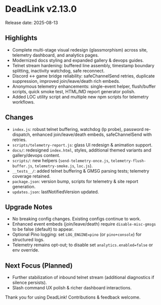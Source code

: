 # DeadLink v2.13.0

Release date: 2025-08-13

## Highlights
- Complete multi-stage visual redesign (glassmorphism) across site, telemetry dashboard, and analytics pages.
- Modernized docs styling and expanded gallery & devops guides.
- Telnet stream hardening: buffered line assembly, timestamp boundary splitting, inactivity watchdog, safe reconnect.
- Discord ↔ game bridge reliability: safeChannelSend retries, duplicate suppression, improved join/leave/death rich embeds.
- Anonymous telemetry enhancements: single-event helper, flush/buffer scripts, quick smoke test, HTML/MD report generator polish.
- Added LOC utility script and multiple new npm scripts for telemetry workflows.

## Changes
- `index.js`: robust telnet buffering, watchdog (lp probe), password re-dispatch, enhanced join/leave/death embeds, safeChannelSend with retries.
- `scripts/telemetry-report.js`: glass UI redesign & animation support.
- `docs/`: redesigned `index.html`, styles, additional themed variants and gallery/devops content.
- `scripts/`: new helpers (`send-telemetry-once.js`, `telemetry-flush-buffer.js`, `telemetry-smoke.js`, `loc.js`).
- `__tests__/`: added telnet buffering & GMSG parsing tests; telemetry coverage retained.
- `package.json`: version bump, scripts for telemetry & site report generation.
- `updates.json`: lastNotifiedVersion updated.

## Upgrade Notes
- No breaking config changes. Existing configs continue to work.
- Enhanced event embeds (join/leave/death) require `disable-misc-gmsgs` to be false (default) to appear.
- Optional Pino logging: set `LOG_ENGINE=pino` (or `pino+console`) for structured logs.
- Telemetry remains opt-out; to disable set `analytics.enabled=false` or env override.

## Next Focus (Planned)
- Further stabilization of inbound telnet stream (additional diagnostics if silence persists).
- Slash command UX polish & richer dashboard interactions.

Thank you for using DeadLink! Contributions & feedback welcome.
